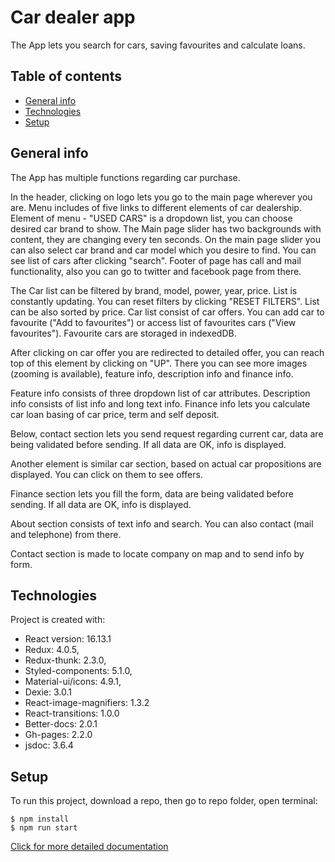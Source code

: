# Car dealer app

The App lets you search for cars, saving favourites and calculate loans.

## Table of contents

- [General info](#general-info)
- [Technologies](#technologies)
- [Setup](#setup)

## General info

The App has multiple functions regarding car purchase.

In the header, clicking on logo lets you go to the main page wherever you are. Menu includes of five links to different elements of car dealership. Element of menu - "USED CARS" is a dropdown list, you can choose desired car brand to show. The Main page slider has two backgrounds with content, they are changing every ten seconds. On the main page slider you can also select car brand and car model which you desire to find. You can see list of cars after clicking "search". Footer of page has call and mail functionality, also you can go to twitter and facebook page from there.

The Car list can be filtered by brand, model, power, year, price. List is constantly updating. You can reset filters by clicking "RESET FILTERS". List can be also sorted by price. Car list consist of car offers. You can add car to favourite ("Add to favourites") or access list of favourites cars ("View favourites"). Favourite cars are storaged in indexedDB.

After clicking on car offer you are redirected to detailed offer, you can reach top of this element by clicking on "UP". There you can see more images (zooming is available), feature info, description info and finance info.

Feature info consists of three dropdown list of car attributes. Description info consists of list info and long text info. Finance info lets you calculate car loan basing of car price, term and self deposit.

Below, contact section lets you send request regarding current car, data are being validated before sending. If all data are OK, info is displayed.

Another element is similar car section, based on actual car propositions are displayed. You can click on them to see offers.

Finance section lets you fill the form, data are being validated before sending. If all data are OK, info is displayed.

About section consists of text info and search. You can also contact (mail and telephone) from there.

Contact section is made to locate company on map and to send info by form.

## Technologies

Project is created with:

- React version: 16.13.1
- Redux: 4.0.5,
- Redux-thunk: 2.3.0,
- Styled-components: 5.1.0,
- Material-ui/icons: 4.9.1,
- Dexie: 3.0.1
- React-image-magnifiers: 1.3.2
- React-transitions: 1.0.0
- Better-docs: 2.0.1
- Gh-pages: 2.2.0
- jsdoc: 3.6.4

## Setup

To run this project, download a repo, then go to repo folder, open terminal:

```
$ npm install
$ npm run start
```

[Click for more detailed documentation](https://dariuszb94.github.io/Lux-cars/docs/index)
